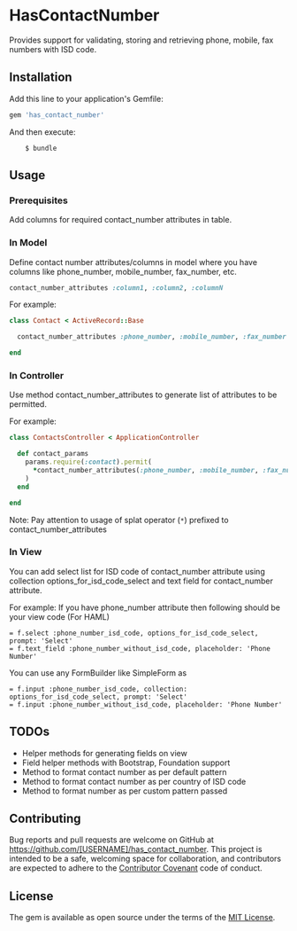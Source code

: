 # HasContactNumber

Provides support for validating, storing and retrieving phone, mobile, fax numbers with ISD code.

## Installation

Add this line to your application's Gemfile:

```ruby
gem 'has_contact_number'
```

And then execute:

```shell
    $ bundle
```

## Usage

### Prerequisites

Add columns for required contact_number attributes in table.

### In Model

Define contact number attributes/columns in model where you have columns like phone_number, mobile_number, fax_number, etc.

```ruby
contact_number_attributes :column1, :column2, :columnN
```
For example:
```ruby
class Contact < ActiveRecord::Base

  contact_number_attributes :phone_number, :mobile_number, :fax_number

end
```
### In Controller

Use method contact_number_attributes to generate list of attributes to be permitted.

For example:
```ruby
class ContactsController < ApplicationController

  def contact_params
    params.require(:contact).permit(
      *contact_number_attributes(:phone_number, :mobile_number, :fax_number), # Other attributes
    )
  end

end
```
Note: Pay attention to usage of splat operator (`*`) prefixed to contact_number_attributes

### In View

You can add select list for ISD code of contact_number attribute using collection options_for_isd_code_select and text field for contact_number attribute.

For example:
If you have phone_number attribute then following should be your view code (For HAML)
```haml
= f.select :phone_number_isd_code, options_for_isd_code_select, prompt: 'Select'
= f.text_field :phone_number_without_isd_code, placeholder: 'Phone Number'
```

You can use any FormBuilder like SimpleForm as

```haml
= f.input :phone_number_isd_code, collection: options_for_isd_code_select, prompt: 'Select'
= f.input :phone_number_without_isd_code, placeholder: 'Phone Number'
```


## TODOs

* Helper methods for generating fields on view
* Field helper methods with Bootstrap, Foundation support
* Method to format contact number as per default pattern
* Method to format contact number as per country of ISD code
* Method to format number as per custom pattern passed

## Contributing

Bug reports and pull requests are welcome on GitHub at https://github.com/[USERNAME]/has_contact_number. This project is intended to be a safe, welcoming space for collaboration, and contributors are expected to adhere to the [Contributor Covenant](http://contributor-covenant.org) code of conduct.


## License

The gem is available as open source under the terms of the [MIT License](http://opensource.org/licenses/MIT).

